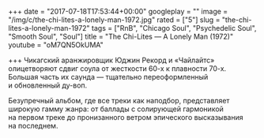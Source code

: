 +++
date = "2017-07-18T17:53:44+00:00"
googleplay = ""
image = "/img/c/the-chi-lites-a-lonely-man-1972.jpg"
rated = ["5"]
slug = "the-chi-lites-a-lonely-man-1972"
tags = ["RnB", "Chicago Soul", "Psychedelic Soul", "Smooth Soul", "Soul"]
title = "The Chi-Lites — A Lonely Man (1972)"
youtube = "oM7QN5OkUMA"

+++
Чикагский аранжировщик Юджин Рекорд и&nbsp;&laquo;Чайлайтс&raquo; олицетворяют сдвиг соула от&nbsp;жесткости 60-х к&nbsp;плавности 70-х. Большая часть их&nbsp;саунда&nbsp;&mdash; тщательно переоформленный и&nbsp;обновленный ду-воп.

Безупречный альбом, где все треки как наподбор, представляет широкую гамму жанра: от&nbsp;баллады с&nbsp;солирующей гармоникой на&nbsp;первом треке до&nbsp;пронизанного ветром эпического высказывания на&nbsp;последнем.

